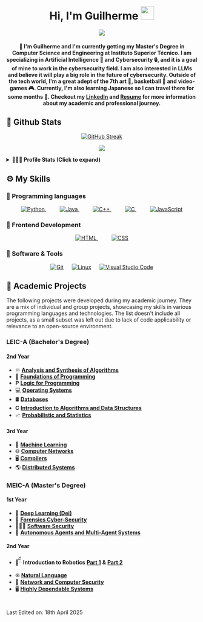 <h1 align="center">
Hi, I'm Guilherme
<img src="https://media4.giphy.com/media/v1.Y2lkPTc5MGI3NjExOWhzM2d4MDdrdGx5dTh4MDh4M3FwOThqMzgya2hyNGEzam9zZXZlOCZlcD12MV9pbnRlcm5hbF9naWZfYnlfaWQmY3Q9Zw/QxHQ4BtLeEGBlWIFTs/giphy.gif" width="35">
</h1>

<p align="center">
  <a href="https://fenix.tecnico.ulisboa.pt/cursos/meic-a/curriculo"><img src="https://readme-typing-svg.herokuapp.com?lines=Computer+Science+and+Engineering;@+Instituto+Superior+Técnico;Cybersecurity+and+AI&font=rubik&center=true&vCenter=false&multiline=true&duration=1500&color=00f000&height=80&repeat=false"></a>
</p>

<h4 align="center">
👋 I'm Guilherme and I'm currently getting my Master's Degree in Computer Science and Engineering at Instituto Superior Técnico. I am specializing in Artificial Intelligence 🤖 and Cybersecurity 🔒, and it is a goal of mine to work in the cybersecurity field. I am also interested in LLMs and believe it will play a big role in the future of cybersecurity.
Outside of the tech world, I'm a great adept of the 7th art 🎥, basketball 🏀 and video-games 🎮.
Currently, I'm also learning Japanese so I can travel there for some months 🛬.
Checkout my <a href="https://www.linkedin.com/in/guilherme-leit%C3%A3o-47bb27192/">LinkedIn</a> and <a href="https://guilhermeleitao2002.github.io/guilhermeleitao2002/CV.pdf">Resume</a> for more information about my academic and professional journey.
</h4>

## 🌱 Github Stats

<p align="center">
  <a href="https://git.io/streak-stats"><img src="https://github-readme-streak-stats.herokuapp.com?user=guilhermeleitao2002&theme=tokyonight&hide_border=false&mode=weekly" alt="GitHub Streak" /></a>
</p>

<p align="center">
  <picture>
    <source
      srcset="https://github-readme-stats.vercel.app/api?username=guilhermeleitao2002&show_icons=true&theme=chartreuse-dark"
      media="(prefers-color-scheme: dark)"
    />
    <source
      srcset="https://github-readme-stats.vercel.app/api?username=guilhermeleitao2002&show_icons=true"
      media="(prefers-color-scheme: light), (prefers-color-scheme: no-preference)"
    />
    <img src="https://github-readme-stats.vercel.app/api?username=guilhermeleitao2002&show_icons=true" />
  </picture>
</p>

<details> 
  <summary><b>👨🏻‍💻 Profile Stats (Click to expand)</b></summary>
    <p align="center">
    <img src="https://komarev.com/ghpvc/?username=guilhermeleitao2002&label=Profile%20views&color=0e25d1&style=for-the-badge" alt="guilhermeleitao2002" />
    </p>
  <p align="center">
    <a href="https://github.com/anuraghazra/github-readme-stats"><img alt="guilhermeleitao2002's Github Stats" src="https://github-readme-stats.vercel.app/api?username=guilhermeleitao2002&show_icons=true&count_private=true&theme=algolia" height="192px"/></a></p>
  &nbsp;
</details>

## ⚙️ My Skills

### 📎 Programming languages

<p align="center">
  <a href="https://www.python.org" target="_blank">
    <img alt="Python" src="https://img.shields.io/badge/Python%20-%2314354C.svg?logo=python&logoColor=white">
  </a>
  &emsp;
  &emsp;
    <a href="https://www.java.com" target="_blank"> 
        <img alt="Java" src="https://img.shields.io/badge/Java%20-%23ED8B00.svg?logo=java&logoColor=white">
    </a>
  &emsp;
  &emsp;
    <a href="https://isocpp.org/" target="_blank"> 
        <img alt="C++" src="https://img.shields.io/badge/C%2B%2B%20-%2300599C.svg?logo=c%2B%2B&logoColor=white">
    </a>
    &emsp;
    &emsp;
  <a href="https://www.cprogramming.com/" target="_blank"> 
    <img alt="C" src="https://img.shields.io/badge/C%20-%232370ED.svg?logo=c&logoColor=white">
  </a>
  &emsp;
  &emsp;
  <a href="https://developer.mozilla.org/en-US/docs/Web/JavaScript" target="_blank"> 
     <img alt="JavaScript" src="https://img.shields.io/badge/JavaScript%20-%23F7DF1E.svg?logo=javascript&logoColor=black">
  </a>
</p>

### 📎 Frontend Development
<p align="center"> 
    <a href="https://www.w3.org/html/" target="_blank">
        <img alt="HTML" src="https://img.shields.io/badge/HTML%20-%23E34F26.svg?logo=html5&logoColor=white">
    </a>
  &emsp;
  &emsp;
  <a href="https://www.w3schools.com/css/" target="_blank">
    <img alt="CSS" src="https://img.shields.io/badge/CSS%20-%231572B6.svg?logo=css3&logoColor=white">
  </a> 
</p>

### 📎 Software & Tools

<p align="center">
    <a href="#"><img alt="Git" src="https://img.shields.io/badge/Git%20-%23F05033.svg?logo=git&logoColor=white"></a>
  &emsp;
    <a href="#"><img alt="Linux" src="https://img.shields.io/badge/Linux-FCC624?style=flat&logo=linux&logoColor=black"></a>
  &emsp;
    <a href="#"><img alt="Visual Studio Code" src="https://img.shields.io/badge/Visual%20Studio%20Code-0078d7.svg?logo=visual-studio-code&logoColor=white"></a>
</p>

## 📖 Academic Projects

The following projects were developed during my academic journey. They are a mix of individual and group projects, showcasing my skills in various programming languages and technologies. The list doesn't include all projects, as a small subset was left out due to lack of code applicability or relevance to an open-source environment.

### LEIC-A (Bachelor's Degree)

#### 2nd Year

- ♾️ [**Analysis and Synthesis of Algorithms**](https://github.com/guilhermeleitao2002/Algorithms-Project)
- 🐍 [**Foundations of Programming**](https://github.com/guilhermeleitao2002/BuggyDB-Meadow-Project)
- 𝐏 [**Logic for Programming**](https://github.com/guilhermeleitao2002/Hashi-Puzzle-Project)
- 💻 [**Operating Systems**](https://github.com/guilhermeleitao2002/OS-Project)
- 🛢 [**Databases**](https://github.com/guilhermeleitao2002/DB-Project)
- 𝐂 [**Introduction to Algorithms and Data Structures**](https://github.com/guilhermeleitao2002/Airport-Simulator)
- 📈 [**Probabilistic and Statistics**](https://github.com/guilhermeleitao2002/Statistics-Project)

#### 3rd Year

- 🧠 [**Machine Learning**](https://github.com/guilhermeleitao2002/ML-Project)
- 🌐 [**Computer Networks**](https://github.com/guilhermeleitao2002/Hangman-Game)
- 🖥 [**Compilers**](https://github.com/guilhermeleitao2002/MML-Compiler)
- 🌎 [**Distributed Systems**](https://github.com/guilhermeleitao2002/Distributed-Systems)

### MEIC-A (Master's Degree)

#### 1st Year

- 🤖 [**Deep Learning (Dei)**](https://github.com/guilhermeleitao2002/Deep-Learning-Project)
- 🔎 [**Forensics Cyber-Security**](https://github.com/guilhermeleitao2002/Forensics-Project)
- 👨🏼‍💻 [**Software Security**](https://github.com/guilhermeleitao2002/Vulnerability-Tool-Scanner)
- 👾 [**Autonomous Agents and Multi-Agent Systems**](https://github.com/guilhermeleitao2002/Game-of-Sueca-Engine)

#### 2nd Year

- 🤖ིྀ **Introduction to Robotics** [**Part 1**](https://github.com/guilhermeleitao2002/IRobo) **&** [**Part 2**](https://github.com/guilhermeleitao2002/IRobo-rrt_planner)
- ֎ [**Natural Language**](https://github.com/guilhermeleitao2002/Movie-Genre-Prediction)
- 🔐 [**Network and Computer Security**](https://github.com/guilhermeleitao2002/Network-Security-Project)
- 🖥️ [**Highly Dependable Systems**](https://github.com/guilhermeleitao2002/DepBlockchain)

#

Last Edited on: 18th April 2025